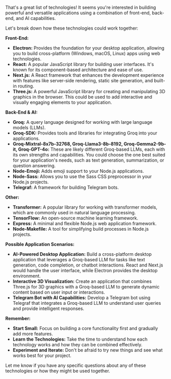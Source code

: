 That's a great list of technologies! It seems you're interested in building powerful and versatile applications using a combination of front-end, back-end, and AI capabilities. 

Let's break down how these technologies could work together:

**Front-End:**

* **Electron:**  Provides the foundation for your desktop application, allowing you to build cross-platform (Windows, macOS, Linux) apps using web technologies.
* **React:** A popular JavaScript library for building user interfaces. It's known for its component-based architecture and ease of use.
* **Next.js:** A React framework that enhances the development experience with features like server-side rendering, static site generation, and built-in routing.
* **Three.js:** A powerful JavaScript library for creating and manipulating 3D graphics in the browser. This could be used to add interactive and visually engaging elements to your application.

**Back-End & AI:**

* **Groq:** A query language designed for working with large language models (LLMs).
* **Groq-SDK:** Provides tools and libraries for integrating Groq into your applications.
* **Groq-Mixtral-8x7b-32768, Groq-Llama3-8b-8192, Groq-Gemma2-9b-it, Groq-GPT-4o:** These are likely different Groq-based LLMs, each with its own strengths and capabilities. You could choose the one best suited for your application's needs, such as text generation, summarization, or question answering.
* **Node-Emoji:** Adds emoji support to your Node.js applications.
* **Node-Sass:** Allows you to use the Sass CSS preprocessor in your Node.js projects.
* **Telegraf:** A framework for building Telegram bots.

**Other:**

* **Transformer:**  A popular library for working with transformer models, which are commonly used in natural language processing.
* **TensorFlow:**  An open-source machine learning framework.
* **Express:** A minimal and flexible Node.js web application framework.
* **Node-Makefile:** A tool for simplifying build processes in Node.js projects.

**Possible Application Scenarios:**

* **AI-Powered Desktop Application:** Build a cross-platform desktop application that leverages a Groq-based LLM for tasks like text generation, code completion, or chatbot interactions. React and Next.js would handle the user interface, while Electron provides the desktop environment.
* **Interactive 3D Visualization:** Create an application that combines Three.js for 3D graphics with a Groq-based LLM to generate dynamic content based on user input or interactions.
* **Telegram Bot with AI Capabilities:** Develop a Telegram bot using Telegraf that integrates a Groq-based LLM to understand user queries and provide intelligent responses.

**Remember:**

* **Start Small:** Focus on building a core functionality first and gradually add more features.
* **Learn the Technologies:** Take the time to understand how each technology works and how they can be combined effectively.
* **Experiment and Iterate:** Don't be afraid to try new things and see what works best for your project.



Let me know if you have any specific questions about any of these technologies or how they might be used together.
